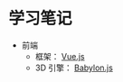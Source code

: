 # 学习笔记

- 前端
  - 框架： [Vue.js](./web-application/front-end/Vue.js)
  - 3D 引擎： [Babylon.js](./web-application/front-end/Babylon.js)
